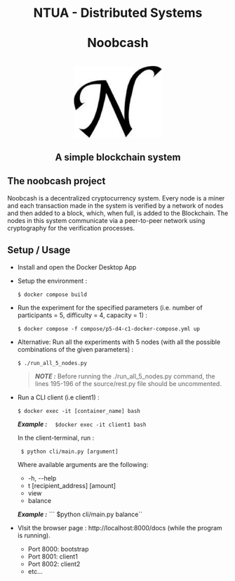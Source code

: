 <h1 align="center">
NTUA - Distributed Systems <br/><br/>
Noobcash
</h1>

<p align="center">
    <br>
    <img src="etc/logo.jpg" alt="Noobcash" width="200"/>
    <br>
<p>

<h2 align="center">
A simple blockchain system
</h2>


## The noobcash project

Noobcash is a decentralized cryptocurrency system. Every node is a miner and each transaction made in the system is verified by a network of nodes and then added to a block, which, when full, is added to the Blockchain. The nodes in this system communicate via a peer-to-peer network using cryptography for the verification processes. 


## Setup / Usage

- Install and open the Docker Desktop App
  
- Setup the environment :

    ```
    $ docker compose build
    ```

- Run the experiment for the specified parameters (i.e. number of participants = 5, difficulty = 4, capacity = 1) :

    ```
    $ docker compose -f compose/p5-d4-c1-docker-compose.yml up
    ```

- Alternative: Run all the experiments with 5 nodes (with all the possible combinations of the given parameters) :

    ```
    $ ./run_all_5_nodes.py
    ```

    > **_NOTE :_** Before running the ./run_all_5_nodes.py command, the lines 195-196 of the source/rest.py file should be uncommented.
   
- Run a CLI client (i.e client1) :

     ```
     $ docker exec -it [container_name] bash
     ```

    **_Example :_** ```  $docker exec -it client1 bash```

    In the client-terminal, run :
    
    ```
     $ python cli/main.py [argument]
     ```

    Where available arguments are the following:
    - -h, --help   
    - t [recipient_address] [amount]
    - view
    - balance

    **_Example :_** ```  $python cli/main.py balance``


- VIsit the browser page : http://localhost:8000/docs (while the program is running).
    - Port 8000: bootstrap
    - Port 8001: client1
    - Port 8002: client2
    - etc...

